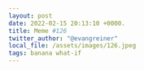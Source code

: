 ```yaml
---
layout: post
date: 2022-02-15 20:13:10 +0000.
title: Meme #126
twitter_author: "@evangreiner"
local_file: /assets/images/126.jpeg
tags: banana what-if
---
```

